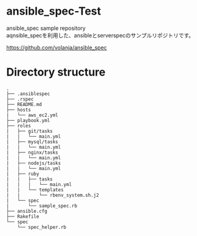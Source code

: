 # ansible_spec-Test
ansible_spec sample repository  
aqnsible_specを利用した、ansibleとserverspecのサンプルリポジトリです。

https://github.com/volanja/ansible_spec

# Directory structure
```
.
├── .ansiblespec                 
├── .rspec                       
├── README.md
├── hosts   
|   └── aws_ec2.yml 
├── playbook.yml                     
├── roles
|   ├── git/tasks
|   |   └── main.yml
|   ├── mysql/tasks
|   |   └── main.yml
|   ├── nginx/tasks
|   |   └── main.yml
|   ├── nodejs/tasks
|   |   └── main.yml
|   ├── ruby
|   |   ├── tasks
|   |   |   └── main.yml
|   |   └── templates
|   |       └── rbenv_system.sh.j2
|   └── spec
|       └── sample_spec.rb 
├── ansible.cfg
├── Rakefile                     
└── spec                         
    └── spec_helper.rb
 ```

